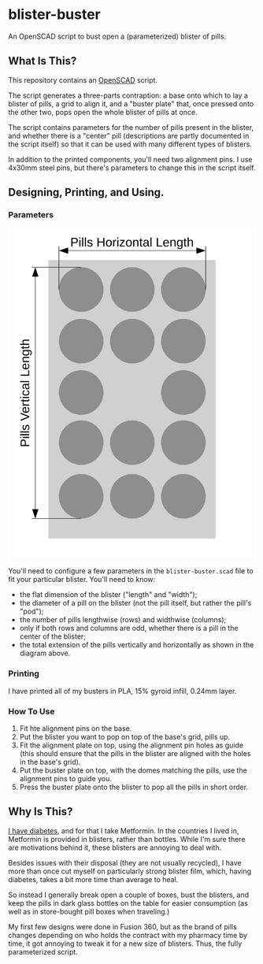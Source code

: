 <!--
SPDX-FileCopyrightText: 2024 Diego Elio Pettenò
SPDX-License-Identifier: 0BSD
-->
# blister-buster

An OpenSCAD script to bust open a (parameterized) blister of pills.

## What Is This?

This repository contains an [OpenSCAD](https://openscad.org/) script.

The script generates a three-parts contraption: a base onto which to
lay a blister of pills, a grid to align it, and a "buster plate" that,
once pressed onto the other two, pops open the whole blister of pills
at once.

The script contains parameters for the number of pills present in the
blister, and whether there is a "center" pill (descriptions are partly
documented in the script itself) so that it can be used with many
different types of blisters.

In addition to the printed components, you'll need two alignment pins.
I use 4x30mm steel pins, but there's parameters to change this in the
script itself.

## Designing, Printing, and Using.

### Parameters

![Blister Diagram](images/blister-diagram.svg)

You'll need to configure a few parameters in the `blister-buster.scad`
file to fit your particular blister. You'll need to know:

* the flat dimension of the blister ("length" and "width");
* the diameter of a pill on the blister (not the pill itself, but
  rather the pill's "pod");
* the number of pills lengthwise (rows) and widthwise (columns);
* only if both rows and columns are odd, whether there is a pill in
  the center of the blister;
* the total extension of the pills vertically and horizontally
  as shown in the diagram above.

### Printing

I have printed all of my busters in PLA, 15% gyroid infill, 0.24mm layer.

### How To Use

1. Fit hte alignment pins on the base.
2. Put the blister you want to pop on top of the base's grid, pills up.
3. Fit the alignment plate on top, using the alignment pin holes as guide
   (this should ensure that the pills in the blister are aligned with the
   holes in the base's grid).
4. Put the buster plate on top, with the domes matching the pills, use the
   alignment pins to guide you.
5. Press the buster plate onto the blister to pop all the pills in short
   order.

## Why Is This?

[I have diabetes](https://flameeyes.blog/tag/diabetes/), and for that
I take Metformin. In the countries I lived in, Metformin is provided in
blisters, rather than bottles. While I'm sure there are motivations
behind it, these blisters are annoying to deal with.

Besides issues with their disposal (they are not usually recycled),  I
have more than once cut myself on particularly strong blister film,
which, having diabetes, takes a bit more time than average to heal.

So instead I generally break open a couple of boxes, bust the blisters,
and keep the pills in dark glass bottles on the table for easier
consumption (as well as in store-bought pill boxes when traveling.)

My first few designs were done in Fusion 360, but as the brand of pills
changes depending on who holds the contract with my pharmacy time by
time, it got annoying to tweak it for a new size of blisters. Thus, the
fully parameterized script.
